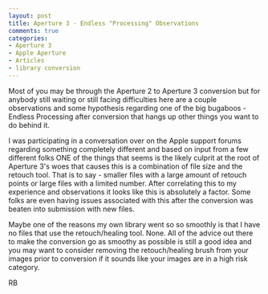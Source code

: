 ```yaml
---
layout: post
title: Aperture 3 - Endless "Processing" Observations
comments: true
categories:
- Aperture 3
- Apple Aperture
- Articles
- library conversion
---
```

Most of you may be through the Aperture 2 to Aperture 3 conversion but for anybody still waiting or still facing difficulties here are a couple observations and some hypothesis regarding one of the big bugaboos - Endless Processing after conversion that hangs up other things you want to do behind it.

I was participating in a conversation over on the Apple support forums regarding something completely different and based on input from a few different folks ONE of the things that seems is the likely culprit at the root of Aperture 3's woes that causes this is a combination of file size and the retouch tool. That is to say - smaller files with a large amount of retouch points or large files with a limited number. After correlating this to my experience and observations it looks like this is absolutely a factor. Some folks are even having issues associated with this after the conversion was beaten into submission with new files.

Maybe one of the reasons my own library went so so smoothly is that I have no files that use the retouch/healing tool. None. All of the advice out there to make the conversion go as smoothy as possible is still a good idea and you may want to consider removing the retouch/healing brush from your images prior to conversion if it sounds like your images are in a high risk category.

RB